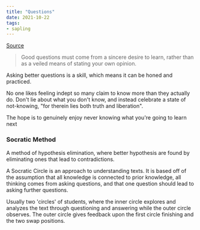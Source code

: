 ```yaml
---
title: "Questions"
date: 2021-10-22
tags:
- sapling
---
```


[Source](https://kernel.community/en/learn/module-2/better-questions)

> Good questions must come from a sincere desire to learn, rather than as a veiled means of stating your own opinion.

Asking better questions is a skill, which means it can be honed and practiced.

No one likes feeling indept so many claim to know more than they actually do. Don't lie about what you don't know, and instead celebrate a state of not-knowing, "for therein lies both truth and liberation". 

The hope is to genuinely enjoy never knowing what you're going to learn next

### Socratic Method
A method of hypothesis elimination, where better hypothesis are found by eliminating ones that lead to contradictions.

A Socratic Circle is an approach to understanding texts. It is based off of the assumption that all knowledge is connected to prior knowledge, all thinking comes from asking questions, and that one question should lead to asking further questions.

Usually two 'circles' of students, where the inner circle explores and analyzes the text through questioning and answering while the outer circle observes. The outer circle gives feedback upon the first circle finishing and the two swap positions.


